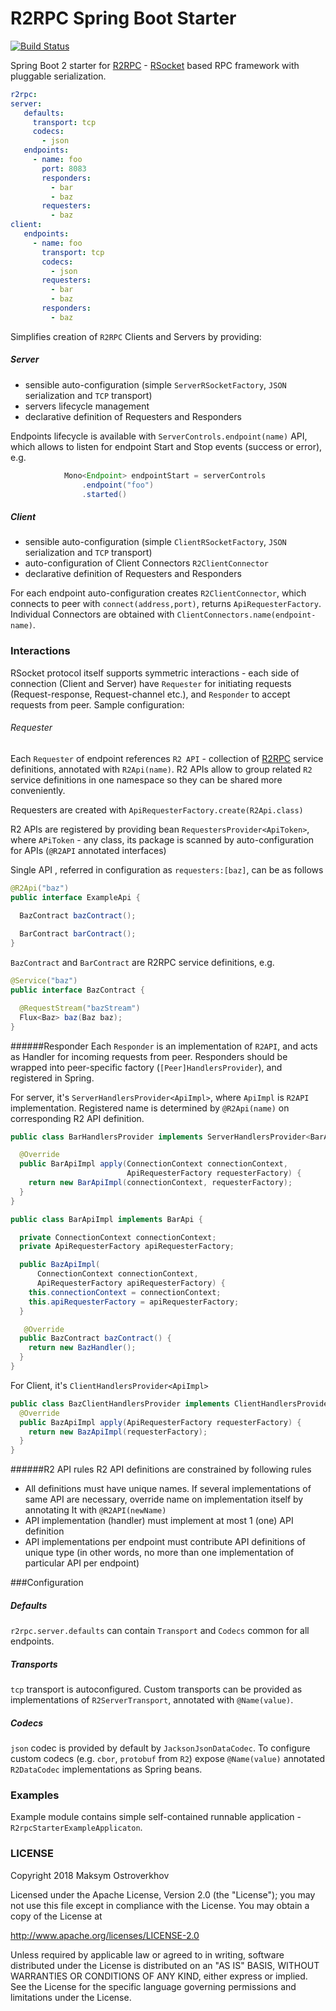 # R2RPC Spring Boot Starter

[![Build Status](https://travis-ci.org/mostroverkhov/r2rpc-spring-boot-starter.svg?branch=master)](https://travis-ci.org/mostroverkhov/r2rpc-spring-boot-starter)

Spring Boot 2 starter for [R2RPC](https://github.com/mostroverkhov/r2) - [RSocket](https://github.com/rsocket/rsocket) based RPC framework with pluggable serialization.

 ```yaml
 r2rpc:
 server:
    defaults:
      transport: tcp
      codecs:
        - json
    endpoints:
      - name: foo
        port: 8083
        responders:
          - bar
          - baz
        requesters:
          - baz
 client:
    endpoints:
      - name: foo
        transport: tcp
        codecs:
          - json
        requesters:
          - bar
          - baz
        responders:
          - baz
 ```
 
Simplifies creation of `R2RPC` Clients and Servers by providing:
##### Server
* sensible auto-configuration (simple `ServerRSocketFactory`, `JSON` serialization and `TCP` transport)
* servers lifecycle management
* declarative definition of  Requesters and Responders

Endpoints lifecycle is available with `ServerControls.endpoint(name)` API, which allows to listen for endpoint Start and Stop events (success or error), e.g.

```java
            Mono<Endpoint> endpointStart = serverControls
                .endpoint("foo")
                .started()
```
##### Client
* sensible auto-configuration (simple `ClientRSocketFactory`, `JSON` serialization and `TCP` transport)
* auto-configuration of Client Connectors `R2ClientConnector`
* declarative definition of  Requesters and Responders

For each endpoint auto-configuration creates `R2ClientConnector`, which connects to peer with `connect(address,port)`, returns `ApiRequesterFactory`. Individual Connectors are obtained with `ClientConnectors.name(endpoint-name)`.

### Interactions
 RSocket protocol itself supports symmetric interactions - each side of connection (Client and Server) have `Requester` for initiating requests (Request-response, Request-channel etc.), and `Responder` to accept requests from peer.  Sample configuration:

 ###### Requester
Each `Requester` of endpoint references `R2 API` - collection of [R2RPC](https://github.com/mostroverkhov/r2) service definitions, annotated with `R2Api(name)`. R2 APIs  allow to group related `R2` service definitions in one namespace so they can be shared more conveniently.

Requesters are created with `ApiRequesterFactory.create(R2Api.class)`

R2 APIs are registered by providing bean `RequestersProvider<ApiToken>`, where `APiToken` - any class, its package is scanned by auto-configuration for APIs (`@R2API` annotated interfaces)

Single API , referred in configuration as `requesters:[baz]`, can be as follows

```java
@R2Api("baz")
public interface ExampleApi {

  BazContract bazContract();
  
  BarContract barContract();
}
```
`BazContract` and `BarContract` are R2RPC service definitions, e.g.

```java
@Service("baz")
public interface BazContract {

  @RequestStream("bazStream")
  Flux<Baz> baz(Baz baz);
}
```
######Responder
Each `Responder` is an  implementation of `R2API`, and acts as Handler for incoming requests from peer. Responders should be wrapped into peer-specific factory (`[Peer]HandlersProvider`), and registered in Spring.

For server, it's `ServerHandlersProvider<ApiImpl>`, where `ApiImpl` is `R2API` implementation.
Registered name is determined by `@R2Api(name)` on corresponding R2 API definition.
```java
public class BarHandlersProvider implements ServerHandlersProvider<BarApiImpl> {

  @Override
  public BarApiImpl apply(ConnectionContext connectionContext,
                          ApiRequesterFactory requesterFactory) {
    return new BarApiImpl(connectionContext, requesterFactory);
  }
}
```

```java
public class BarApiImpl implements BarApi {

  private ConnectionContext connectionContext;
  private ApiRequesterFactory apiRequesterFactory;

  public BazApiImpl(
      ConnectionContext connectionContext,
	  ApiRequesterFactory apiRequesterFactory) {
    this.connectionContext = connectionContext;
	this.apiRequesterFactory = apiRequesterFactory;
  }

   @Override
  public BazContract bazContract() {
    return new BazHandler();
  }
}
```
For Client, it's `ClientHandlersProvider<ApiImpl>`
```java
public class BazClientHandlersProvider implements ClientHandlersProvider<BazApiImpl> {
  @Override
  public BazApiImpl apply(ApiRequesterFactory requesterFactory) {
    return new BazApiImpl(requesterFactory);
  }
}
```
######R2 API rules
R2 API definitions are constrained by following rules
* All definitions must have unique names. If several implementations of same API are necessary, 
override name on implementation itself by annotating It with `@R2API(newName)`
* API implementation (handler) must implement at most 1 (one) API definition
* API implementations per endpoint must contribute API definitions of unique type 
  (in other words, no more than one implementation of particular API per endpoint)

###Configuration

##### Defaults
`r2rpc.server.defaults` can contain `Transport` and `Codecs` common for all endpoints.
##### Transports
`tcp` transport is autoconfigured. Custom transports can be provided as implementations of `R2ServerTransport`, annotated with `@Name(value)`.
##### Codecs
 `json` codec is provided by default by `JacksonJsonDataCodec`. To configure custom codecs (e.g. `cbor`, `protobuf` from `R2`)  expose `@Name(value)` annotated `R2DataCodec` implementations as Spring beans.

### Examples

Example module contains simple self-contained runnable application - `R2rpcStarterExampleApplicaton`.

### LICENSE

Copyright 2018 Maksym Ostroverkhov

Licensed under the Apache License, Version 2.0 (the "License"); you may not use this file except in compliance with the License. You may obtain a copy of the License at

   http://www.apache.org/licenses/LICENSE-2.0

Unless required by applicable law or agreed to in writing, software distributed under the License is distributed on an "AS IS" BASIS, WITHOUT WARRANTIES OR CONDITIONS OF ANY KIND, either express or implied. See the License for the specific language governing permissions and limitations under the License.
